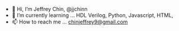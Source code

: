 - 👋 Hi, I’m Jeffrey Chin, @jjchinn
- 🌱 I’m currently learning ... HDL Verilog, Python, Javascript, HTML, 
- 📫 How to reach me ... chinjeffrey9@gmail.com
  

<!---
jjchinn/jjchinn is a ✨ special ✨ repository because its `README.md` (this file) appears on your GitHub profile.
You can click the Preview link to take a look at your changes.
--->
